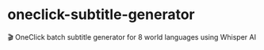 # oneclick-subtitle-generator
🎬 OneClick batch subtitle generator for 8 world languages using Whisper AI
